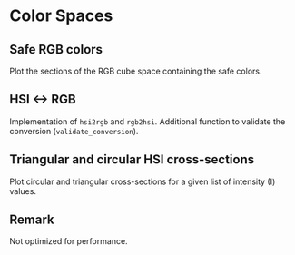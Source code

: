 # Color Spaces

## Safe RGB colors

Plot the sections of the RGB cube space containing the safe colors.

## HSI <-> RGB
Implementation of `hsi2rgb` and `rgb2hsi`. Additional function to validate the conversion (`validate_conversion`).

## Triangular and circular HSI cross-sections
Plot circular and triangular cross-sections for a given list of intensity (I) values. 


## Remark

Not optimized for performance.
